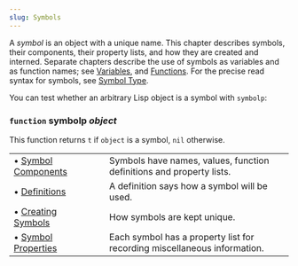 ```yaml
---
slug: Symbols
---
```


A *symbol* is an object with a unique name. This chapter describes symbols, their components, their property lists, and how they are created and interned. Separate chapters describe the use of symbols as variables and as function names; see [Variables](Variables), and [Functions](Functions). For the precise read syntax for symbols, see [Symbol Type](Symbol-Type).

You can test whether an arbitrary Lisp object is a symbol with `symbolp`:

### <span className="tag function">`function`</span> **symbolp** *object*

This function returns `t` if `object` is a symbol, `nil` otherwise.

|                                          |    |                                                                          |
| :--------------------------------------- | -- | :----------------------------------------------------------------------- |
| • [Symbol Components](Symbol-Components) |    | Symbols have names, values, function definitions and property lists.     |
| • [Definitions](Definitions)             |    | A definition says how a symbol will be used.                             |
| • [Creating Symbols](Creating-Symbols)   |    | How symbols are kept unique.                                             |
| • [Symbol Properties](Symbol-Properties) |    | Each symbol has a property list for recording miscellaneous information. |
